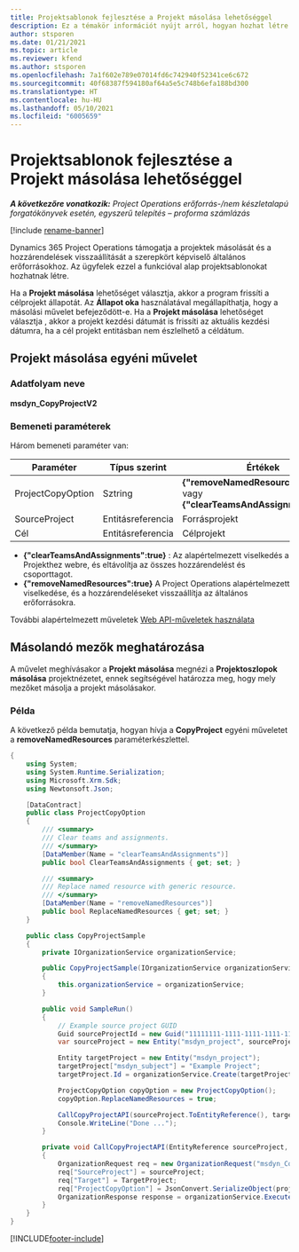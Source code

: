 ```yaml
---
title: Projektsablonok fejlesztése a Projekt másolása lehetőséggel
description: Ez a témakör információt nyújt arról, hogyan hozhat létre projektsablonokat a Projekt másolása egyéni művelettel.
author: stsporen
ms.date: 01/21/2021
ms.topic: article
ms.reviewer: kfend
ms.author: stsporen
ms.openlocfilehash: 7a1f602e789e07014fd6c742940f52341ce6c672
ms.sourcegitcommit: 40f68387f594180af64a5e5c748b6efa188bd300
ms.translationtype: HT
ms.contentlocale: hu-HU
ms.lasthandoff: 05/10/2021
ms.locfileid: "6005659"
---
```

# <a name="develop-project-templates-with-copy-project"></a>Projektsablonok fejlesztése a Projekt másolása lehetőséggel

_**A következőre vonatkozik:** Project Operations erőforrás-/nem készletalapú forgatókönyvek esetén, egyszerű telepítés – proforma számlázás_

[!include [rename-banner](~/includes/cc-data-platform-banner.md)]

Dynamics 365 Project Operations támogatja a projektek másolását és a hozzárendelések visszaállítását a szerepkört képviselő általános erőforrásokhoz. Az ügyfelek ezzel a funkcióval alap projektsablonokat hozhatnak létre.

Ha a **Projekt másolása** lehetőséget választja, akkor a program frissíti a célprojekt állapotát. Az **Állapot oka** használatával megállapíthatja, hogy a másolási művelet befejeződött-e. Ha a **Projekt másolása** lehetőséget választja , akkor a projekt kezdési dátumát is frissíti az aktuális kezdési dátumra, ha a cél projekt entitásban nem észlelhető a céldátum.

## <a name="copy-project-custom-action"></a>Projekt másolása egyéni művelet 

### <a name="name"></a>Adatfolyam neve 

**msdyn_CopyProjectV2**

### <a name="input-parameters"></a>Bemeneti paraméterek
Három bemeneti paraméter van:

| Paraméter          | Típus szerint   | Értékek                                                   | 
|--------------------|--------|----------------------------------------------------------|
| ProjectCopyOption  | Sztring | **{"removeNamedResources":true}** vagy **{"clearTeamsAndAssignments":true}** |
| SourceProject      | Entitásreferencia | Forrásprojekt |
| Cél             | Entitásreferencia | Célprojekt |


- **{"clearTeamsAndAssignments":true}** : Az alapértelmezett viselkedés a Projekthez webre, és eltávolítja az összes hozzárendelést és csoporttagot.
- **{"removeNamedResources":true}** A Project Operations alapértelmezett viselkedése, és a hozzárendeléseket visszaállítja az általános erőforrásokra.

További alapértelmezett műveletek [Web API-műveletek használata](/powerapps/developer/common-data-service/webapi/use-web-api-actions)

## <a name="specify-fields-to-copy"></a>Másolandó mezők meghatározása 
A művelet meghívásakor a **Projekt másolása** megnézi a **Projektoszlopok másolása** projektnézetet, ennek segítségével határozza meg, hogy mely mezőket másolja a projekt másolásakor.


### <a name="example"></a>Példa
A következő példa bemutatja, hogyan hívja a **CopyProject** egyéni műveletet a **removeNamedResources** paraméterkészlettel.
```C#
{
    using System;
    using System.Runtime.Serialization;
    using Microsoft.Xrm.Sdk;
    using Newtonsoft.Json;

    [DataContract]
    public class ProjectCopyOption
    {
        /// <summary>
        /// Clear teams and assignments.
        /// </summary>
        [DataMember(Name = "clearTeamsAndAssignments")]
        public bool ClearTeamsAndAssignments { get; set; }

        /// <summary>
        /// Replace named resource with generic resource.
        /// </summary>
        [DataMember(Name = "removeNamedResources")]
        public bool ReplaceNamedResources { get; set; }
    }

    public class CopyProjectSample
    {
        private IOrganizationService organizationService;

        public CopyProjectSample(IOrganizationService organizationService)
        {
            this.organizationService = organizationService;
        }

        public void SampleRun()
        {
            // Example source project GUID
            Guid sourceProjectId = new Guid("11111111-1111-1111-1111-111111111111");
            var sourceProject = new Entity("msdyn_project", sourceProjectId);

            Entity targetProject = new Entity("msdyn_project");
            targetProject["msdyn_subject"] = "Example Project";
            targetProject.Id = organizationService.Create(targetProject);

            ProjectCopyOption copyOption = new ProjectCopyOption();
            copyOption.ReplaceNamedResources = true;

            CallCopyProjectAPI(sourceProject.ToEntityReference(), targetProject.ToEntityReference(), copyOption);
            Console.WriteLine("Done ...");
        }

        private void CallCopyProjectAPI(EntityReference sourceProject, EntityReference TargetProject, ProjectCopyOption projectCopyOption)
        {
            OrganizationRequest req = new OrganizationRequest("msdyn_CopyProjectV2");
            req["SourceProject"] = sourceProject;
            req["Target"] = TargetProject;
            req["ProjectCopyOption"] = JsonConvert.SerializeObject(projectCopyOption);
            OrganizationResponse response = organizationService.Execute(req);
        }
    }
}
```


[!INCLUDE[footer-include](../includes/footer-banner.md)]